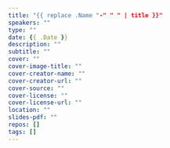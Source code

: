 ```yaml
---
title: "{{ replace .Name "-" " " | title }}"
speakers: ""
type: ""
date: {{ .Date }}
description: ""
subtitle: ""
cover: ""
cover-image-title: ""
cover-creator-name: ""
cover-creator-url: ""
cover-source: ""
cover-license: ""
cover-license-url: ""
location: ""
slides-pdf: ""
repos: []
tags: []
---
```

